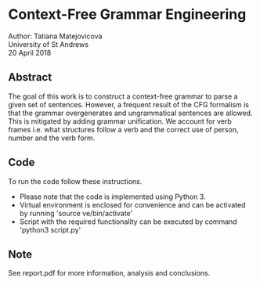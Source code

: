 # Context-Free Grammar Engineering
Author: Tatiana Matejovicova  
University of St Andrews  
20 April 2018

## Abstract
The goal of this work is to construct a context-free grammar to parse a given set of sentences. However, a frequent result of the CFG formalism is that the grammar overgenerates and ungrammatical sentences are allowed. This is mitigated by adding grammar unification. We account for verb frames i.e. what structures follow a verb and the correct use of person, number and the verb form.

## Code
To run the code follow these instructions.
- Please note that the code is implemented using Python 3.
- Virtual environment is enclosed for convenience and can be activated by running 'source ve/bin/activate'
- Script with the required functionality can be executed by command 'python3 script.py'

## Note
See report.pdf for more information, analysis and conclusions.
